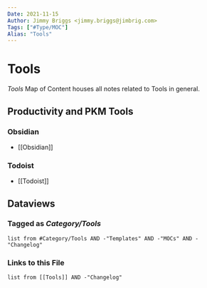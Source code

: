 ```yaml
---
Date: 2021-11-15
Author: Jimmy Briggs <jimmy.briggs@jimbrig.com>
Tags: ["#Type/MOC"]
Alias: "Tools"
---
```


# Tools

*Tools* Map of Content houses all notes related to Tools in general.

## Productivity and PKM Tools

### Obsidian

- [[Obsidian]]

### Todoist

- [[Todoist]]

## Dataviews

### Tagged as *Category/Tools*

```dataview
list from #Category/Tools AND -"Templates" AND -"MOCs" AND -"Changelog"
```

### Links to this File

```dataview
list from [[Tools]] AND -"Changelog"
```
